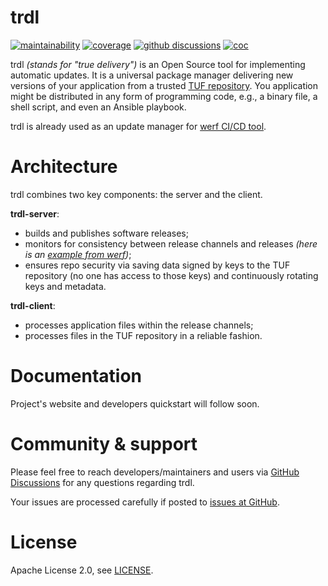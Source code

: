 # trdl

[![maintainability][maintainability-badge]][maintainability-link]
[![coverage][coverage-badge]][coverage-link]
[![github discussions][discussions-badge]][discussions-link]
[![coc][coc-badge]][coc-link]

[maintainability-badge]:    https://api.codeclimate.com/v1/badges/a95ed9e90acae45f40ee/maintainability
[maintainability-link]:     https://codeclimate.com/github/werf/trdl/maintainability
[coverage-badge]:           https://api.codeclimate.com/v1/badges/a95ed9e90acae45f40ee/test_coverage
[coverage-link]:            https://codeclimate.com/github/werf/trdl/test_coverage
[discussions-badge]:        https://img.shields.io/github/discussions/werf/trdl
[discussions-link]:         https://github.com/werf/trdl/discussions
[coc-badge]:                https://img.shields.io/badge/Contributor%20Covenant-2.1-4baaaa.svg
[coc-link]:                 CODE_OF_CONDUCT.md

trdl *(stands for "true delivery")* is an Open Source tool for implementing automatic updates. It is a universal package manager delivering new versions of your application from a trusted [TUF repository](https://github.com/theupdateframework/specification). You application might be distributed in any form of programming code, e.g., a binary file, a shell script, and even an Ansible playbook.

trdl is already used as an update manager for [werf CI/CD tool](https://github.com/werf/werf).

# Architecture

trdl combines two key components: the server and the client.

**trdl-server**:
* builds and publishes software releases;
* monitors for consistency between release channels and releases *(here is an [example from werf](https://github.com/werf/werf/blob/multiwerf/trdl_channels.yaml))*;
* ensures repo security via saving data signed by keys to the TUF repository (no one has access to those keys) and continuously rotating keys and metadata.

**trdl-client**:
* processes application files within the release channels;
* processes files in the TUF repository in a reliable fashion.

# Documentation

Project's website and developers quickstart will follow soon.

# Community & support

Please feel free to reach developers/maintainers and users via [GitHub Discussions](https://github.com/werf/trdl/discussions) for any questions regarding trdl.

Your issues are processed carefully if posted to [issues at GitHub](https://github.com/werf/trdl/issues).

# License

Apache License 2.0, see [LICENSE](LICENSE).
